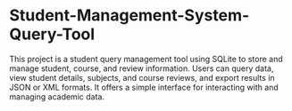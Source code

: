 # Student-Management-System-Query-Tool
This project is a student query management tool using SQLite to store and manage student, course, and review information. Users can query data, view student details, subjects, and course reviews, and export results in JSON or XML formats. It offers a simple interface for interacting with and managing academic data.
